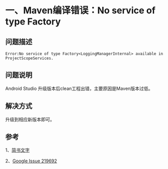 # 一、Maven编译错误：No service of type Factory

## 问题描述

```
Error:No service of type Factory<LoggingManagerInternal> available in ProjectScopeServices.
```

## 问题说明

Android Studio 升级版本后clean工程出错，主要原因是Maven版本过低。

## 解决方式

升级到相应新版本即可。

## 参考

1、[简书文字](http://www.jianshu.com/p/c4f4894ad215)

2、[Google Issue 219692](https://code.google.com/p/android/issues/detail?id=219692)
